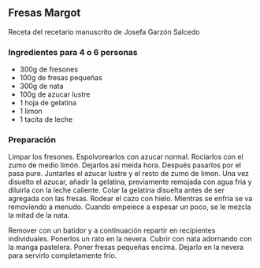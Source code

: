 ## Fresas Margot

Receta del recetario manuscrito de Josefa Garzón Salcedo

### Ingredientes para 4 o 6 personas

- 300g de fresones
- 100g de fresas pequeñas
- 300g de nata
- 100g de azucar lustre
- 1 hoja de gelatina
- 1 limon
- 1 tacita de leche

### Preparación

Limpar los fresones.
Espolvorearlos con azucar normal.
Rociarlos con el zumo de medio limón.
Dejarlos asi meida hora.
Después pasarlos por el pasa pure.
Juntarles el azucar lustre y el resto de zumo de limon.
Una vez disuelto el azucar, añadir la gelatina, previamente remojada con agua fria y diluirla con la leche caliente.
Colar la gelatina disuelta antes de ser agregada con las fresas.
Rodear el cazo con hielo.
Mientras se enfría se va removiendo a menudo.
Cuando empeiece a espesar un poco, se le mezcla la mitad de la nata.

Remover con un batidor y a continuación repartir en recipientes individuales.
Ponerlos un rato en la nevera.
Cubrir con nata adornando con la manga pastelera.
Poner fresas pequeñas encima.
Dejarlo en la nevera para servirlo completamente frío.



